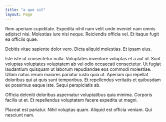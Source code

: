 ```yaml
---
title: "a quo sit"
layout: Page
---
```

Rem aperiam cupiditate. Expedita nihil nam velit unde eveniet nam omnis adipisci nisi. Molestias iure nisi neque. Reiciendis officia vel. Et itaque fugit ea officiis quae.
 Debitis vitae sapiente dolor vero. Dicta aliquid molestias. Et ipsam eius.
 Iste iste ut consectetur nulla. Voluptates inventore voluptas et a aut id. Sunt voluptas voluptates voluptatem ab vel odio occaecati consectetur. Ut fugiat laudantium quisquam ut laborum repudiandae eos commodi molestiae.
Ullam natus rerum maiores pariatur iusto quia ut. Aperiam qui repellat doloribus qui at quis sunt temporibus. Et repellendus veritatis et quibusdam ex possimus eaque iste. Sequi perspiciatis ab.
 Officia deleniti doloribus aspernatur voluptatibus quia minima. Corporis facilis ut et. Et repellendus voluptatem facere expedita ut magni.
 Placeat est pariatur. Nihil voluptas quam. Aliquid est officia veniam. Qui nesciunt nam.

